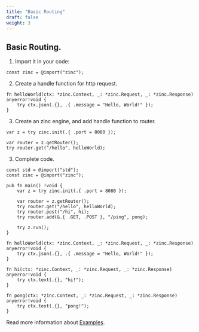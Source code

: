```yaml
---
title: "Basic Routing"
draft: false
weight: 3
---
```


## Basic Routing.

1. Import it in your code:
```zig
const zinc = @import("zinc");
```

2. Create a handle function for http request.
```zig
fn helloWorld(ctx: *zinc.Context, _: *zinc.Request, _: *zinc.Response) anyerror!void {
    try ctx.json(.{}, .{ .message = "Hello, World!" });
}
```

3. Create an zinc engine, and add handle function to router.
```zig
var z = try zinc.init(.{ .port = 8080 });

var router = z.getRouter();
try router.get("/hello", helloWorld);
```

3. Complete code.
```zig
const std = @import("std");
const zinc = @import("zinc");

pub fn main() !void {
    var z = try zinc.init(.{ .port = 8080 });

    var router = z.getRouter();
    try router.get("/hello", helloWorld);
    try router.post("/hi", hi);
    try router.add(&.{ .GET, .POST }, "/ping", pong);

    try z.run();
}

fn helloWorld(ctx: *zinc.Context, _: *zinc.Request, _: *zinc.Response) anyerror!void {
    try ctx.json(.{}, .{ .message = "Hello, World!" });
}

fn hi(ctx: *zinc.Context, _: *zinc.Request, _: *zinc.Response) anyerror!void {
    try ctx.text(.{}, "hi!");
}

fn pong(ctx: *zinc.Context, _: *zinc.Request, _: *zinc.Response) anyerror!void {
    try ctx.text(.{}, "pong!");
}

```

Read more information about [Examples](https://github.com/zon-dev/zinc-examples).

